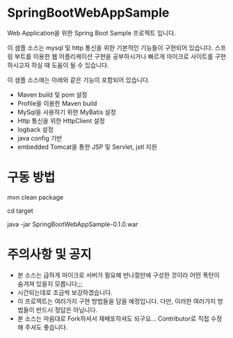 # SpringBootWebAppSample
Web Application을 위한 Spring Boot Sample 프로젝트 입니다.

이 샘플 소스는 mysql 및 http 통신을 위한 기본적인 기능들이 구현되어 있습니다.
스프링 부트를 이용한 웹 어플리케이션 구현을 공부하시거나 빠르게 마이크로 사이트를 구현하시고자 하실 때 도움이 될 수 있습니다.

이 샘플 소스에는 아래와 같은 기능이 포함되어 있습니다.

- Maven build 및 pom 설정
- Profile을 이용한 Maven build
- MySql을 사용하기 위한 MyBatis 설정
- Http 통신을 위한 HttpClient 설정
- logback 설정
- java config 기반
- embedded Tomcat을 통한 JSP 및 Servlet, jstl 지원


# 구동 방법
mvn clean package

cd target

java -jar SpringBootWebAppSample-0.1.0.war

# 주의사항 및 공지
* 본 소스는 급하게 마이크로 서버가 필요해 반나절만에 구성한 것이라 어떤 폭탄이 숨겨져 있을지 모릅니다;;;
* 시간되는데로 조금씩 보강하겠습니다.
* 이 프로젝트는 여러가지 구현 방법들을 담을 예정입니다. 다만, 이러한 여러가지 방법들이 반드시 정답은 아닙니다.
* 본 소스는 마음대로 Fork하셔서 재배포하셔도 되구요... Contributor로 직접 수정해 주셔도 좋습니다.
